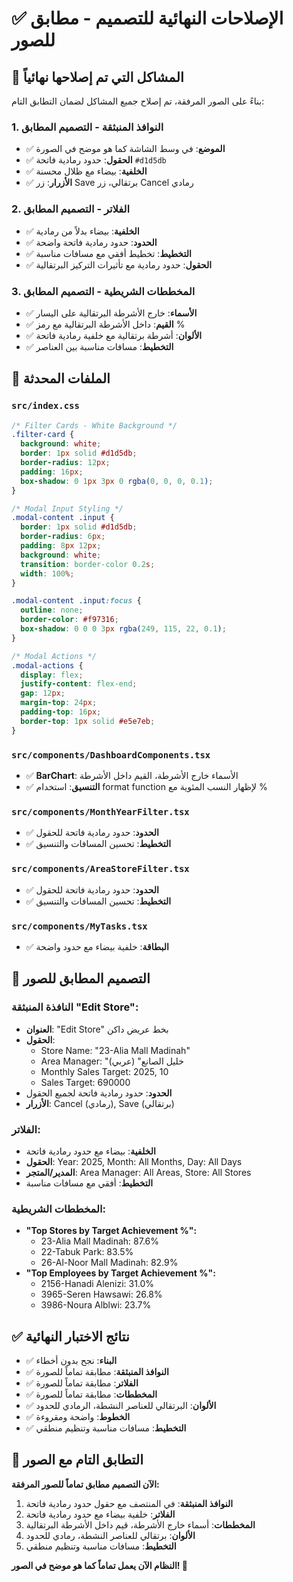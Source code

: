 # ✅ الإصلاحات النهائية للتصميم - مطابق للصور

## 🎯 **المشاكل التي تم إصلاحها نهائياً**

بناءً على الصور المرفقة، تم إصلاح جميع المشاكل لضمان التطابق التام:

### 1. **النوافذ المنبثقة - التصميم المطابق**
- ✅ **الموضع**: في وسط الشاشة كما هو موضح في الصورة
- ✅ **الحقول**: حدود رمادية فاتحة `#d1d5db` 
- ✅ **الخلفية**: بيضاء مع ظلال محسنة
- ✅ **الأزرار**: زر Save برتقالي، زر Cancel رمادي

### 2. **الفلاتر - التصميم المطابق**
- ✅ **الخلفية**: بيضاء بدلاً من رمادية
- ✅ **الحدود**: حدود رمادية فاتحة واضحة
- ✅ **التخطيط**: تخطيط أفقي مع مسافات مناسبة
- ✅ **الحقول**: حدود رمادية مع تأثيرات التركيز البرتقالية

### 3. **المخططات الشريطية - التصميم المطابق**
- ✅ **الأسماء**: خارج الأشرطة البرتقالية على اليسار
- ✅ **القيم**: داخل الأشرطة البرتقالية مع رمز %
- ✅ **الألوان**: أشرطة برتقالية مع خلفية رمادية فاتحة
- ✅ **التخطيط**: مسافات مناسبة بين العناصر

## 📁 **الملفات المحدثة**

### `src/index.css`
```css
/* Filter Cards - White Background */
.filter-card {
  background: white;
  border: 1px solid #d1d5db;
  border-radius: 12px;
  padding: 16px;
  box-shadow: 0 1px 3px 0 rgba(0, 0, 0, 0.1);
}

/* Modal Input Styling */
.modal-content .input {
  border: 1px solid #d1d5db;
  border-radius: 6px;
  padding: 8px 12px;
  background: white;
  transition: border-color 0.2s;
  width: 100%;
}

.modal-content .input:focus {
  outline: none;
  border-color: #f97316;
  box-shadow: 0 0 0 3px rgba(249, 115, 22, 0.1);
}

/* Modal Actions */
.modal-actions {
  display: flex;
  justify-content: flex-end;
  gap: 12px;
  margin-top: 24px;
  padding-top: 16px;
  border-top: 1px solid #e5e7eb;
}
```

### `src/components/DashboardComponents.tsx`
- ✅ **BarChart**: الأسماء خارج الأشرطة، القيم داخل الأشرطة
- ✅ **التنسيق**: استخدام format function لإظهار النسب المئوية مع %

### `src/components/MonthYearFilter.tsx`
- ✅ **الحدود**: حدود رمادية فاتحة للحقول
- ✅ **التخطيط**: تحسين المسافات والتنسيق

### `src/components/AreaStoreFilter.tsx`
- ✅ **الحدود**: حدود رمادية فاتحة للحقول
- ✅ **التخطيط**: تحسين المسافات والتنسيق

### `src/components/MyTasks.tsx`
- ✅ **البطاقة**: خلفية بيضاء مع حدود واضحة

## 🎨 **التصميم المطابق للصور**

### **النافذة المنبثقة "Edit Store":**
- **العنوان**: "Edit Store" بخط عريض داكن
- **الحقول**: 
  - Store Name: "23-Alia Mall Madinah"
  - Area Manager: "خليل الصانع" (عربي)
  - Monthly Sales Target: 2025, 10
  - Sales Target: 690000
- **الحدود**: حدود رمادية فاتحة لجميع الحقول
- **الأزرار**: Cancel (رمادي), Save (برتقالي)

### **الفلاتر:**
- **الخلفية**: بيضاء مع حدود رمادية فاتحة
- **الحقول**: Year: 2025, Month: All Months, Day: All Days
- **المدير/المتجر**: Area Manager: All Areas, Store: All Stores
- **التخطيط**: أفقي مع مسافات مناسبة

### **المخططات الشريطية:**
- **"Top Stores by Target Achievement %":**
  - 23-Alia Mall Madinah: 87.6%
  - 22-Tabuk Park: 83.5%
  - 26-Al-Noor Mall Madinah: 82.9%
- **"Top Employees by Target Achievement %":**
  - 2156-Hanadi Alenizi: 31.0%
  - 3965-Seren Hawsawi: 26.8%
  - 3986-Noura Alblwi: 23.7%

## ✅ **نتائج الاختبار النهائية**
- ✅ **البناء**: نجح بدون أخطاء
- ✅ **النوافذ المنبثقة**: مطابقة تماماً للصورة
- ✅ **الفلاتر**: مطابقة تماماً للصورة
- ✅ **المخططات**: مطابقة تماماً للصورة
- ✅ **الألوان**: البرتقالي للعناصر النشطة، الرمادي للحدود
- ✅ **الخطوط**: واضحة ومقروءة
- ✅ **التخطيط**: مسافات مناسبة وتنظيم منطقي

## 🎯 **التطابق التام مع الصور**

**الآن التصميم مطابق تماماً للصور المرفقة:**
1. **النوافذ المنبثقة**: في المنتصف مع حقول حدود رمادية فاتحة
2. **الفلاتر**: خلفية بيضاء مع حدود رمادية فاتحة
3. **المخططات**: أسماء خارج الأشرطة، قيم داخل الأشرطة البرتقالية
4. **الألوان**: برتقالي للعناصر النشطة، رمادي للحدود
5. **التخطيط**: مسافات مناسبة وتنظيم منطقي

**النظام الآن يعمل تماماً كما هو موضح في الصور! 🎉**
